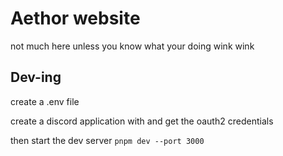 # Aethor website

not much here unless you know what your doing wink wink

## Dev-ing

create a .env file

create a discord application with and get the oauth2 credentials

then start the dev server `pnpm dev --port 3000`
